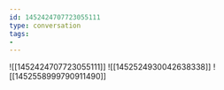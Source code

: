 ```yaml
---
id: 1452424707723055111
type: conversation
tags:
- 
---
```

![[1452424707723055111]]
![[1452524930042638338]]
![[1452558999790911490]]

